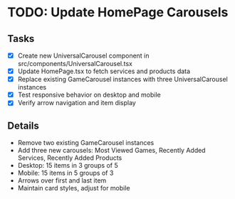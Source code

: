 # TODO: Update HomePage Carousels

## Tasks
- [x] Create new UniversalCarousel component in src/components/UniversalCarousel.tsx
- [x] Update HomePage.tsx to fetch services and products data
- [x] Replace existing GameCarousel instances with three UniversalCarousel instances
- [x] Test responsive behavior on desktop and mobile
- [x] Verify arrow navigation and item display

## Details
- Remove two existing GameCarousel instances
- Add three new carousels: Most Viewed Games, Recently Added Services, Recently Added Products
- Desktop: 15 items in 3 groups of 5
- Mobile: 15 items in 5 groups of 3
- Arrows over first and last item
- Maintain card styles, adjust for mobile
